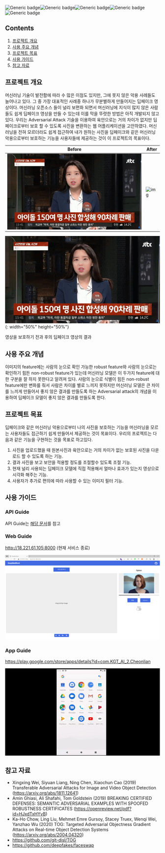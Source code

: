 ![Generic badge](https://img.shields.io/badge/tensorflow-1.8-red.svg)![Generic badge](https://img.shields.io/badge/python-3.6-green.svg)![Generic badge](https://img.shields.io/badge/os-linux-blue.svg)![Generic badge](https://img.shields.io/badge/cuda-10.0-silver.svg)![Generic badge](https://img.shields.io/badge/DeepfakeBlock-1.0v(closed)-silver.svg)



## Contents

1. [프로젝트 개요](#프로젝트-개요)
3. [사용 주요 개념](#사용-주요-개념)
4. [프로젝트 목표](#프로젝트-목표)
5. [사용 가이드](#사용-가이드)
5. [참고 자료](#참고-자료)



## 프로젝트 개요

머신러닝 기술이 발전함에 따라 수 많은 이점도 있지만, 그에 못지 않은 악용 사례들도 늘어나고 있다. 그 중 가장 대표적인 사례중 하나가 무분별하게 만들어지는 딥페이크 영상이다. 머신러닝 오픈소스 들이 널리 보편화 되면서 머신러닝에 지식이 많지 않은 사람들도 쉽게 딥페이크 영상을 만들 수 있는데 이를 막을 뚜렷한 방법은 아직 개발되지 않고 있다. 
우리는 Adversarial Attack 기술을 이용하여 육안으로는 거의 차이가 없지만 딥페이크로부터 보호 할 수 있도록 사진을 변환하는 웹 어플리케이션을 고안하였다. 머신러닝을 전혀 모르더라도 쉽게 접근하여 내가 원하는 사진을 딥페이크와 같은 머신러닝 악용으로부터 보호하는 기능을 사용자들에 제공하는 것이 이 프로젝트의 목표이다.



| Before                                                       | After                                                        |
| ------------------------------------------------------------ | ------------------------------------------------------------ |
| <img src="README.assets/1Eb4lgp_iPBFkS2ubQuOanpivenoOL8rYqdJ15wQ6Jd8X1Tk9Qd1zm8EZ21CChhlK8csuXdRZYptJbhglMKgbFgkkdJfLo-JGVkPcX2KRtFpDqqZg6blL-6Bhn7KlQvl" alt="img"  /> | <img src="README.assets/zL5lSuDuNkxb6SCe6xCzvN8_aGoi9GnLEdtPrlNqBN0ASz7MpcY8bdw0nQKQGyYZdXWgnBKdVDv9CLJPBMgp8P5ePVV-Ynr3VLyMy0ERLtmZQfTMYNqf4-0QiCfebiFk" alt="img"  /> |





![title](README.assets/1Eb4lgp_iPBFkS2ubQuOanpivenoOL8rYqdJ15wQ6Jd8X1Tk9Qd1zm8EZ21CChhlK8csuXdRZYptJbhglMKgbFgkkdJfLo-JGVkPcX2KRtFpDqqZg6blL-6Bhn7KlQvl){: width="50%" height="50%"}

영상을 보호하기 전과 후의 딥페이크 영상의 결과



## 사용 주요 개념 

이미지의 feature에는 사람의 눈으로 확인 가능한 robust feature와 사람의 눈으로는 확인하기 힘든 non-robust feature가 있는데 머신러닝 모델은 이 두가지 feature에 대한 구분을 잘 하지 못한다고 알려져 있다. 
사람의 눈으로 식별이 힘든 non-robust feature에만 변화를 줘서 사람은 차이를 별로 느끼지 못하지만 머신러닝 모델은 큰 차이를 느끼게 만들어서 좋지 않은 결과를 만들도록 하는 Adversarial attack의 개념을 이용하여 딥페이크 모델이 좋지 않은 결과를 만들도록 한다.



## 프로젝트 목표

딥페이크와 같은 머신러닝 악용으로부터 나의 사진을 보호하는 기능을 머신러닝을 모르는 사용자들도 접근하기 쉽게 만들어서 제공하는 것이 목표이다. 
우리의 프로젝트는 다음과 같은 기능을 구현하는 것을 목표로 하고있다.

1.	사진을 업로드했을 때 원본사진과 육안으로는 거의 차이가 없는 보호된 사진을 다운로드 할 수 있도록 하는 기능.
2.	결과 사진을 보고 보안을 적용할 정도를 조절할수 있도록 조절 기능.
3.	현재 널리 사용되는 딥페이크 모델에 직접 적용해서 얼마나 효과가 있는지 영상으로 시각화 해주는 기능.
4.	사용자가 추가로 편의에 따라 사용할 수 있는 이미지 필터 기능.



## 사용 가이드

### API Guide

API Guide는 [해당 문서](./API_Guide.md)를 참고



### Web Guide

http://18.221.61.105:8000 (현재 서비스 종료)

![img](README.assets/9lh4-vWRKnOJ1mSyR-S-3YEQYAasMZ_YSOLDJl0Nd9u0CLB8Dit1hwAiYU-i3xjIW4FwOoJh50kz6i6_Jxv7Agm-nqmVBQF8yB6EnBeb3G97MtWywxvq_rsV8f5xI_xj)

### App Guide

https://play.google.com/store/apps/details?id=com.KGT_AI_2.Cheonlian

![img](README.assets/quGWemHwMSdlNRuAhasM1ffhMYwDTBIt_ExvYj0KWzVFxB-PR__YOXN0yM-HmrSiQM38u-COX9dk6DLVCFMffeSwJy97isDzjjv_-cCIjQhveTT6cdLGeFmPjhidlweA)





## 참고 자료

- Xingxing Wei, Siyuan Liang, Ning Chen, Xiaochun Cao (2019) Transferable Adversarial Attacks for Image and Video Object Detection (https://arxiv.org/abs/1811.12641)
- Amin Ghiasi, Ali Shafahi, Tom Goldstein (2019) BREAKING CERTIFIED DEFENSES: SEMANTIC ADVERSARIAL EXAMPLES WITH SPOOFED ROBUSTNESS CERTIFICATES (https://openreview.net/pdf?id=HJxdTxHYvB)
- Ka-Ho Chow, Ling Liu, Mehmet Emre Gursoy, Stacey Truex, Wenqi Wei, Yanzhao Wu (2020) TOG: Targeted Adversarial Objectness Gradient Attacks on Real-time Object Detection Systems (https://arxiv.org/abs/2004.04320)
- https://github.com/git-disl/TOG
- https://github.com/deepfakes/faceswap

